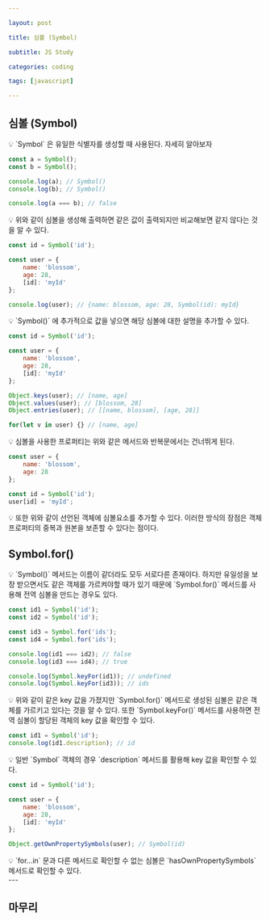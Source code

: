 ```yaml
---

layout: post

title: 심볼 (Symbol)

subtitle: JS Study

categories: coding

tags: [javascript]

---
```


## 심볼 (Symbol)

<aside>
💡 `Symbol` 은 유일한 식별자를 생성할 때 사용된다. 자세히 알아보자

</aside>

```jsx
const a = Symbol();
const b = Symbol();

console.log(a); // Symbol()
console.log(b); // Symbol()

console.log(a === b); // false
```

<aside>
💡 위와 같이 심볼을 생성해 출력하면 같은 값이 출력되지만 비교해보면 같지 않다는 것을 알 수 있다.

</aside>

```jsx
const id = Symbol('id');

const user = {
	name: 'blossom',
	age: 28,
	[id]: 'myId'
};

console.log(user); // {name: blossom, age: 28, Symbol(id): myId}
```

<aside>
💡 `Symbol()` 에 추가적으로 값을 넣으면 해당 심볼에 대한 설명을 추가할 수 있다.

</aside>

```jsx
const id = Symbol('id');

const user = {
	name: 'blossom',
	age: 28,
	[id]: 'myId'
};

Object.keys(user); // [name, age]
Object.values(user); // [blossom, 28]
Object.entries(user); // [[name, blossom], [age, 28]]

for(let v in user) {} // [name, age]
```

<aside>
💡 심볼을 사용한 프로퍼티는 위와 같은 메서드와 반복문에서는 건너뛰게 된다.

</aside>

```jsx
const user = {
	name: 'blossom',
	age: 28
};

const id = Symbol('id');
user[id] = 'myId';
```

<aside>
💡 또한 위와 같이 선언된 객체에 심볼요소를 추가할 수 있다. 이러한 방식의 장점은 객체 프로퍼티의 중복과 원본을 보존할 수 있다는 점이다.

</aside>

## Symbol.for()

<aside>
💡 `Symbol()` 메서드는 이름이 같더라도 모두 서로다른 존재이다. 하지만 유일성을 보장 받으면서도 같은 객체를 가르켜야할 때가 있기 때문에 `Symbol.for()` 메서드를 사용해 전역 심볼을 만드는 경우도 있다.

</aside>

```jsx
const id1 = Symbol('id');
const id2 = Symbol('id');

const id3 = Symbol.for('ids');
const id4 = Symbol.for('ids');

console.log(id1 === id2); // false
console.log(id3 === id4); // true

console.log(Symbol.keyFor(id1)); // undefined
console.log(Symbol.keyFor(id3)); // ids
```

<aside>
💡 위와 같이 같은 key 값을 가졌지만 `Symbol.for()` 메서드로 생성된 심볼은 같은 객체를 가르키고 있다는 것을 알 수 있다. 또한 `Symbol.keyFor()` 메서드를 사용하면 전역 심볼이 할당된 객체의 key 값을 확인할 수 있다.

</aside>

```jsx
const id1 = Symbol('id');
console.log(id1.description); // id
```

<aside>
💡 일반 `Symbol` 객체의 경우 `description` 메서드를 활용해 key 값을 확인할 수 있다.

</aside>

```jsx
const id = Symbol('id');

const user = {
	name: 'blossom',
	age: 28,
	[id]: 'myId'
};

Object.getOwnPropertySymbols(user); // Symbol(id)
```

<aside>
💡 `for...in` 문과 다른 메서드로 확인할 수 없는 심볼은 `hasOwnPropertySymbols` 메서드로 확인할 수 있다.

</aside>
---


## 마무리



<br><br><br>

<!-- ## 참고 사이트
- [태기의 개발 Blog](https://ljtaek2.tistory.com/140) -->
